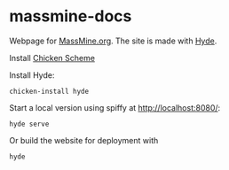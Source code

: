 massmine-docs
=============

Webpage for [MassMine.org](http://www.massmine.org). The site is made with [Hyde](http://wiki.call-cc.org/eggref/4/hyde).

Install [Chicken Scheme](http://code.call-cc.org/)

Install Hyde:

	chicken-install hyde

Start a local version using spiffy at [http://localhost:8080/](http://localhost:8080/):

	hyde serve

Or build the website for deployment with

	hyde
